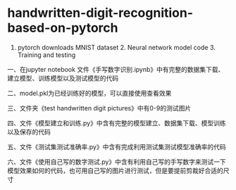 # handwritten-digit-recognition-based-on-pytorch
1. pytorch downloads MNIST dataset 2. Neural network model code 3. Training and testing

一、在jupyter notebook 文件《手写数字识别.ipynb》中有完整的数据集下载、建立模型、训练模型以及测试模型的代码

二、model.pkl为已经训练好的模型，可以直接使用查看效果

三、文件夹《test handwritten digit pictures》中有0-9的测试图片

四、文件《模型建立和训练.py》中含有完整的模型建立、数据集下载、模型训练以及保存的代码

五、文件《测试集测试准确率.py》中含有完成利用测试集测试模型准确率的代码

六、文件《使用自己写的数字测试.py》中含有利用自己写的手写数字来测试一下模型效果如何的代码，也可用自己写的图片进行测试，但是要提前剪裁好合适的尺寸
